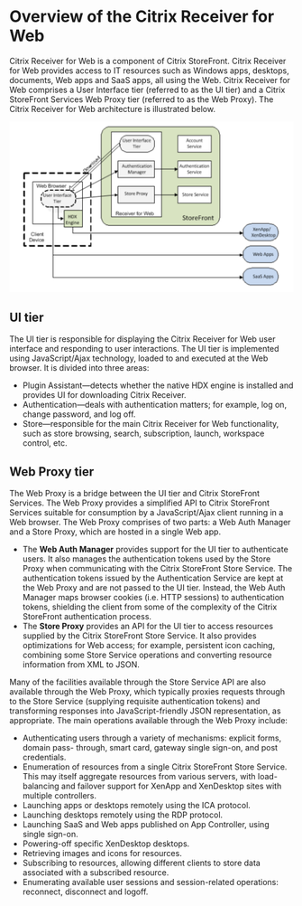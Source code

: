 # Overview of the Citrix Receiver for Web
Citrix Receiver for Web is a component of Citrix StoreFront. Citrix Receiver for Web provides access to IT resources such as Windows apps, desktops, documents, Web apps and SaaS apps, all using the Web. Citrix Receiver for Web comprises a User Interface tier (referred to as the UI tier) and a Citrix StoreFront Services Web Proxy tier (referred to as the Web Proxy). The Citrix Receiver for Web architecture is illustrated below.

![Architecture](./architecture.png)

## UI tier
The UI tier is responsible for displaying the Citrix Receiver for Web user interface and responding to user interactions. The UI tier is implemented using JavaScript/Ajax technology, loaded to and executed at the Web browser. It is divided into three areas:

* Plugin Assistant—detects whether the native HDX engine is installed and provides UI for downloading Citrix Receiver.
* Authentication—deals with authentication matters; for example, log on, change password, and log off.
* Store—responsible for the main Citrix Receiver for Web functionality, such as store browsing, search, subscription, launch, workspace control, etc.

## Web Proxy tier

The Web Proxy is a bridge between the UI tier and Citrix StoreFront Services. The Web Proxy provides a simplified API to Citrix StoreFront Services suitable for consumption by a JavaScript/Ajax client running in a Web browser. The Web Proxy comprises of two parts: a Web Auth Manager and a Store Proxy, which are hosted in a single Web app.

* The **Web Auth Manager** provides support for the UI tier to authenticate users. It also manages the authentication tokens used by the Store Proxy when communicating with the Citrix StoreFront Store Service. The authentication tokens issued by the Authentication Service are kept at the Web Proxy and are not passed to the UI tier. Instead, the Web Auth Manager maps browser cookies (i.e. HTTP sessions) to authentication tokens, shielding the client from some of the complexity of the Citrix StoreFront authentication process.
* The **Store Proxy** provides an API for the UI tier to access resources supplied by the Citrix StoreFront Store Service. It also provides optimizations for Web access; for example, persistent icon caching, combining some Store Service operations and converting resource information from XML to JSON.


Many of the facilities available through the Store Service API are also available through the Web Proxy, which typically proxies requests through to the Store Service (supplying requisite authentication tokens) and transforming responses into JavaScript-friendly JSON representation, as appropriate. The main operations available through the Web Proxy include:


* Authenticating users through a variety of mechanisms: explicit forms, domain pass- through, smart card, gateway single sign-on, and post credentials.
* Enumeration of resources from a single Citrix StoreFront Store Service. This may itself aggregate resources from various servers, with load-balancing and failover support for XenApp and XenDesktop sites with multiple controllers.
* Launching apps or desktops remotely using the ICA protocol.
* Launching desktops remotely using the RDP protocol.
* Launching SaaS and Web apps published on App Controller, using single sign-on.
* Powering-off specific XenDesktop desktops.
* Retrieving images and icons for resources.
* Subscribing to resources, allowing different clients to store data associated with a subscribed resource.
* Enumerating available user sessions and session-related operations: reconnect, disconnect and logoff.
